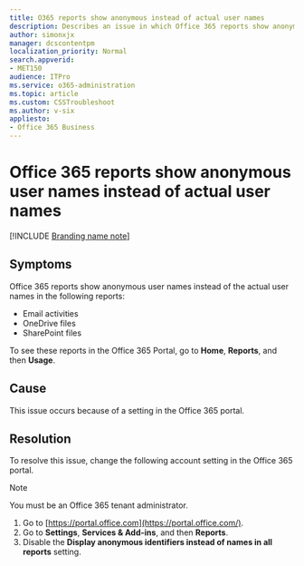 ```yaml
---
title: O365 reports show anonymous instead of actual user names
description: Describes an issue in which Office 365 reports show anonymous usernames instead of the actual user names.
author: simonxjx
manager: dcscontentpm
localization_priority: Normal
search.appverid: 
- MET150
audience: ITPro
ms.service: o365-administration
ms.topic: article
ms.custom: CSSTroubleshoot
ms.author: v-six
appliesto:
- Office 365 Business
---
```


# Office 365 reports show anonymous user names instead of actual user names

[!INCLUDE [Branding name note](../../../includes/branding-name-note.md)]

## Symptoms

Office 365 reports show anonymous user names instead of the actual user names in the following reports:

- Email activities
- OneDrive files
- SharePoint files

To see these reports in the Office 365 Portal, go to **Home**, **Reports**, and then **Usage**.

## Cause

This issue occurs because of a setting in the Office 365 portal.

## Resolution

To resolve this issue, change the following account setting in the Office 365 portal.

> [!NOTE]
> You must be an Office 365 tenant administrator.

1. Go to [https://portal.office.com](https://portal.office.com/).
1. Go to **Settings**, **Services & Add-ins**, and then **Reports**.
1. Disable the **Display anonymous identifiers instead of names in all reports** setting.